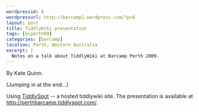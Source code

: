 ```yaml
--- 
wordpressid: 6
wordpressurl: http://barcamp2.wordpress.com/?p=6
layout: post
title: TiddlyWiki presentation
tags: [bcperth09]
categories: [barcamp]
location: Perth, Western Australia
excerpt: |
  Notes on a talk about TiddlyWiki at Barcamp Perth 2009.
---
```


By Kate Quinn.

(Jumping in at the end...)

Using <a href="http://tiddlyspot.com/">TiddlySpot</a> -- a hosted tiddlywiki site. The presentation is available at <a href="http://perthbarcamp.tiddlyspot.com/">http://perthbarcamp.tiddlyspot.com/</a>.
